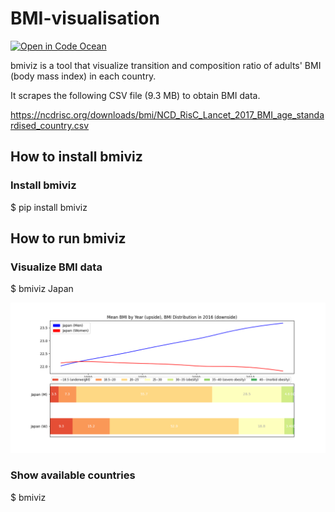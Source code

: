 # BMI-visualisation

[![Open in Code Ocean](https://codeocean.com/codeocean-assets/badge/open-in-code-ocean.svg)](https://codeocean.com/capsule/0273700/tree/v1)

bmiviz is a tool that visualize transition and composition ratio of adults' BMI (body mass index) in each country. 

It scrapes the following CSV file (9.3 MB) to obtain BMI data.

https://ncdrisc.org/downloads/bmi/NCD_RisC_Lancet_2017_BMI_age_standardised_country.csv

## How to install bmiviz

### Install bmiviz

$ pip install bmiviz

## How to run bmiviz

### Visualize BMI data

$ bmiviz Japan

<img src=https://github.com/MDchor/BMI-visualisation/raw/main/Japan.png>

### Show available countries

$ bmiviz
